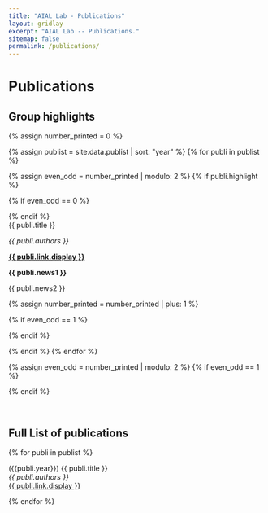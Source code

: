 ```yaml
---
title: "AIAL Lab - Publications"
layout: gridlay
excerpt: "AIAL Lab -- Publications."
sitemap: false
permalink: /publications/
---
```



# Publications

## Group highlights

<!-- **At the end of this page, you can find the [full list of publications and patents](#full-list-of-publications)** -->

{% assign number_printed = 0 %}

{% assign publist = site.data.publist | sort: "year" %}
{% for publi in publist %}

{% assign even_odd = number_printed | modulo: 2 %}
{% if publi.highlight %}

{% if even_odd == 0 %}
<div class="row">
{% endif %}

<div class="col-sm-6 clearfix">
 <div class="well">
  <pubtit>{{ publi.title }}</pubtit>
  <!-- <img src="{{ site.url }}{{ site.baseurl }}/images/pubpic/{{ publi.image }}" class="img-responsive" width="33%" style="float: left" /> -->
  <!-- <p>{{ publi.description }}</p> -->
  <p><em>{{ publi.authors }}</em></p>
  <p><strong><a href="{{ publi.link.url }}">{{ publi.link.display }}</a></strong></p>
  <p class="text-danger"><strong> {{ publi.news1 }}</strong></p>
  <p> {{ publi.news2 }}</p>
 </div>
</div>

{% assign number_printed = number_printed | plus: 1 %}

{% if even_odd == 1 %}
</div>
{% endif %}

{% endif %}
{% endfor %}

{% assign even_odd = number_printed | modulo: 2 %}
{% if even_odd == 1 %}
</div>
{% endif %}

<p> &nbsp; </p>

## Full List of publications

{% for publi in publist %}

  ({{publi.year}}) {{ publi.title }} <br />
  <em>{{ publi.authors }} </em><br /><a href="{{ publi.link.url }}">{{ publi.link.display }}</a>

{% endfor %}
